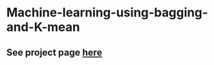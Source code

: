 # Machine-learning-using-bagging-and-K-mean

## See project page [here](https://tianhaoz95.github.io/Machine-learning-using-bagging-and-K-mean/)
